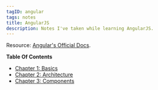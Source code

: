 ```yaml
---
tagID: angular
tags: notes
title: AngularJS
description: Notes I've taken while learning AngularJS.
---
```


Resource: [Angular's Official Docs](https://angular.io).

**Table Of Contents**

* [Chapter 1: Basics](1-Basics)
* [Chapter 2: Architecture](2-Architecture)
* [Chapter 3: Components](3-Components)
